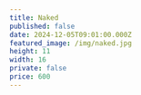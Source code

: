 ```yaml
---
title: Naked
published: false
date: 2024-12-05T09:01:00.000Z
featured_image: /img/naked.jpg
height: 11
width: 16
private: false
price: 600
---
```


